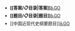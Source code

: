- **[[答案/📋目录|答案]]**[♿GO](./答案/📋目录.md)
- **[[题目/📋目录|题目]]**[♿GO](./题目/📋目录.md)
- [[中国近现代史纲要题目]][♿GO](./中国近现代史纲要题目.md)
